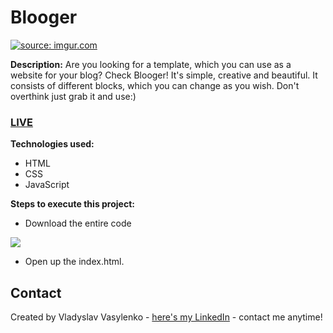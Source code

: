 # Blooger
<a href="https://imgur.com/PACDzxL"><img src="https://i.imgur.com/PACDzxL.gif" title="source: imgur.com" /></a>

**Description:**
Are you looking for a template, which you can use as a website for your blog? Check Blooger! It's simple, creative and beautiful. It consists of different blocks, which you can change as you wish. Don't overthink just grab it and use:)
### [LIVE](https://vladyslav.github.io/Blooger/)
**Technologies used:**
 - HTML
 - CSS
 - JavaScript
 
 **Steps to execute this project:**
 - Download the entire code
 
![](https://i.imgur.com/mzqjgS4.png)
 - Open up the index.html.
 
## Contact
Created by Vladyslav Vasylenko - [here's my LinkedIn](https://www.linkedin.com/in/vladvasylenko/) - contact me anytime!
